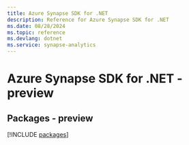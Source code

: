 ```yaml
---
title: Azure Synapse SDK for .NET
description: Reference for Azure Synapse SDK for .NET
ms.date: 08/28/2024
ms.topic: reference
ms.devlang: dotnet
ms.service: synapse-analytics
---
```

# Azure Synapse SDK for .NET - preview
## Packages - preview
[!INCLUDE [packages](synapse-index.md)]